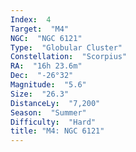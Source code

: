 ```yaml
---
Index:  4
Target:  "M4"
NGC:  "NGC 6121"
Type:  "Globular Cluster"
Constellation:  "Scorpius"
RA:  "16h 23.6m"
Dec:  "-26°32"
Magnitude:  "5.6"
Size:  "26.3"
DistanceLy:  "7,200"
Season:  "Summer"
Difficulty:  "Hard"
title: "M4: NGC 6121"
---
```

